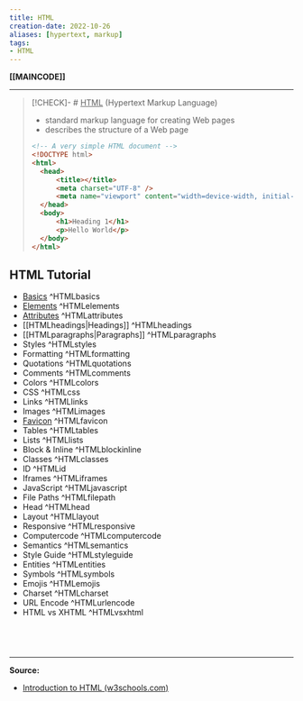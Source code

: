 ```yaml
---
title: HTML
creation-date: 2022-10-26
aliases: [hypertext, markup]
tags:
- HTML
---
```

**[[MAINCODE]]**

---
>[!CHECK]- # <u>HTML</u> (Hypertext Markup Language)
>- standard markup language for creating Web pages
>- describes the structure of a Web page
> ```HTML
> <!-- A very simple HTML document -->
> <!DOCTYPE html>
> <html>
> 	<head>
> 		<title></title>
> 		<meta charset="UTF-8" />
> 		<meta name="viewport" content="width=device-width, initial-scale=1.0" />
> 	</head>
> 	<body>
> 		<h1>Heading 1</h1>
> 		<p>Hello World</p>
> 	</body>
> </html>
> ```

## HTML Tutorial

- [Basics](HTMLbasics.md) ^HTMLbasics
- [Elements](HTMLelements.md) ^HTMLelements
- [Attributes](HTMLattributes.md) ^HTMLattributes
- [[HTMLheadings|Headings]] ^HTMLheadings
- [[HTMLparagraphs|Paragraphs]] ^HTMLparagraphs
- Styles ^HTMLstyles
- Formatting ^HTMLformatting
- Quotations ^HTMLquotations
- Comments ^HTMLcomments
- Colors ^HTMLcolors
- CSS ^HTMLcss
- Links ^HTMLlinks
- Images ^HTMLimages
- [Favicon](HTMLfavicon.md) ^HTMLfavicon
- Tables ^HTMLtables
- Lists ^HTMLlists
- Block & Inline ^HTMLblockinline
- Classes ^HTMLclasses
- ID ^HTMLid
- Iframes ^HTMLiframes
- JavaScript ^HTMLjavascript
- File Paths ^HTMLfilepath
- Head ^HTMLhead
- Layout ^HTMLlayout
- Responsive ^HTMLresponsive
- Computercode ^HTMLcomputercode
- Semantics ^HTMLsemantics
- Style Guide ^HTMLstyleguide
- Entities ^HTMLentities
- Symbols ^HTMLsymbols
- Emojis ^HTMLemojis
- Charset ^HTMLcharset
- URL Encode ^HTMLurlencode
- HTML vs XHTML ^HTMLvsxhtml

<br>

# 
---
**Source:**
- [Introduction to HTML (w3schools.com)](https://www.w3schools.com/html/html_intro.asp)